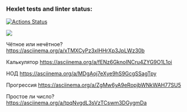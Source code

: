 ### Hexlet tests and linter status:
[![Actions Status](https://github.com/Agrarox666/python-project-49/workflows/hexlet-check/badge.svg)](https://github.com/Agrarox666/python-project-49/actions)

<a href="https://codeclimate.com/github/Agrarox666/python-project-49/maintainability"><img src="https://api.codeclimate.com/v1/badges/fc1464fbf627ca6f83e8/maintainability" /></a>

Чётное или нечётное?
https://asciinema.org/a/xTMXCyPz3xIHHrXp3JpLWz30b

Калькулятор
https://asciinema.org/a/fENz6GknoINCru4ZYG9O1L1oi

НОД 
https://asciinema.org/a/MDgAoj7eXye9hS9GcgSSagTpy

Прогрессия
https://asciinema.org/a/ZgMw6yA9eRopjbWNkWAH77SU5

Простое ли число?
https://asciinema.org/a/tpqNvgdL3sVzTCswm3DGygmDa
